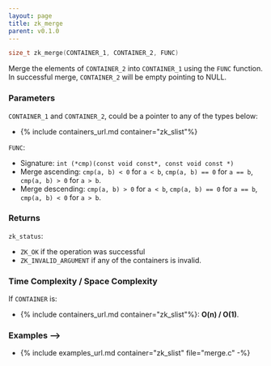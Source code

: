 ```yaml
---
layout: page
title: zk_merge
parent: v0.1.0
---
```


``` c
size_t zk_merge(CONTAINER_1, CONTAINER_2, FUNC)
```

Merge the elements of `CONTAINER_2` into `CONTAINER_1` using the `FUNC` function.
In successful merge, `CONTAINER_2` will be empty pointing to NULL.

### Parameters

`CONTAINER_1` and `CONTAINER_2`, could be a pointer to any of the types below:

- {% include containers_url.md container="zk_slist"%}

`FUNC`:

- Signature: `int (*cmp)(const void const*, const void const *)`
- Merge ascending: `cmp(a, b) < 0` for `a < b`, `cmp(a, b) == 0` for `a == b`, `cmp(a, b) > 0` for `a > b`.
- Merge descending: `cmp(a, b) > 0` for `a < b`, `cmp(a, b) == 0` for `a == b`, `cmp(a, b) < 0` for `a > b`.

### Returns

`zk_status`:

- `ZK_OK` if the operation was successful
- `ZK_INVALID_ARGUMENT` if any of the containers is invalid.

### Time Complexity / Space Complexity

If `CONTAINER` is:

- {% include containers_url.md container="zk_slist"%}: **O(n) / O(1)**.

### Examples -->

- {% include examples_url.md container="zk_slist" file="merge.c" -%}
